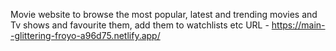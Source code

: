 Movie website to browse the most popular, latest and trending movies and Tv shows and favourite them, add them to watchlists etc
URL - https://main--glittering-froyo-a96d75.netlify.app/
